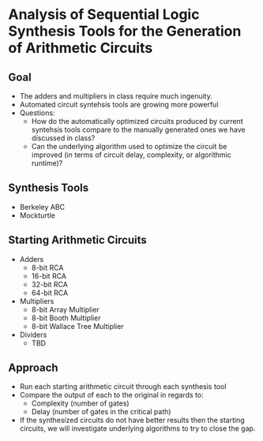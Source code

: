 # Analysis of Sequential Logic Synthesis Tools for the Generation of Arithmetic Circuits

## Goal
- The adders and multipliers in class require much ingenuity.
- Automated circuit syntehsis tools are growing more powerful
- Questions:
  - How do the automatically optimized circuits produced by current syntehsis tools compare to the manually generated ones we have discussed in class?
  - Can the underlying algorithm used to optimize the circuit be improved (in terms of circuit delay, complexity, or algorithmic runtime)?

## Synthesis Tools
- Berkeley ABC
- Mockturtle

## Starting Arithmetic Circuits
- Adders
  - 8-bit RCA
  - 16-bit RCA
  - 32-bit RCA
  - 64-bit RCA
- Multipliers
  - 8-bit Array Multiplier
  - 8-bit Booth Multiplier
  - 8-bit Wallace Tree Multiplier
- Dividers
  - TBD

## Approach
- Run each starting arithmetic circuit through each synthesis tool
- Compare the output of each to the original in regards to:
  - Complexity (number of gates)
  - Delay (number of gates in the critical path)
- If the synthesized circuits do not have better results then the starting circuits, we will investigate underlying algorithms to try to close the gap.


